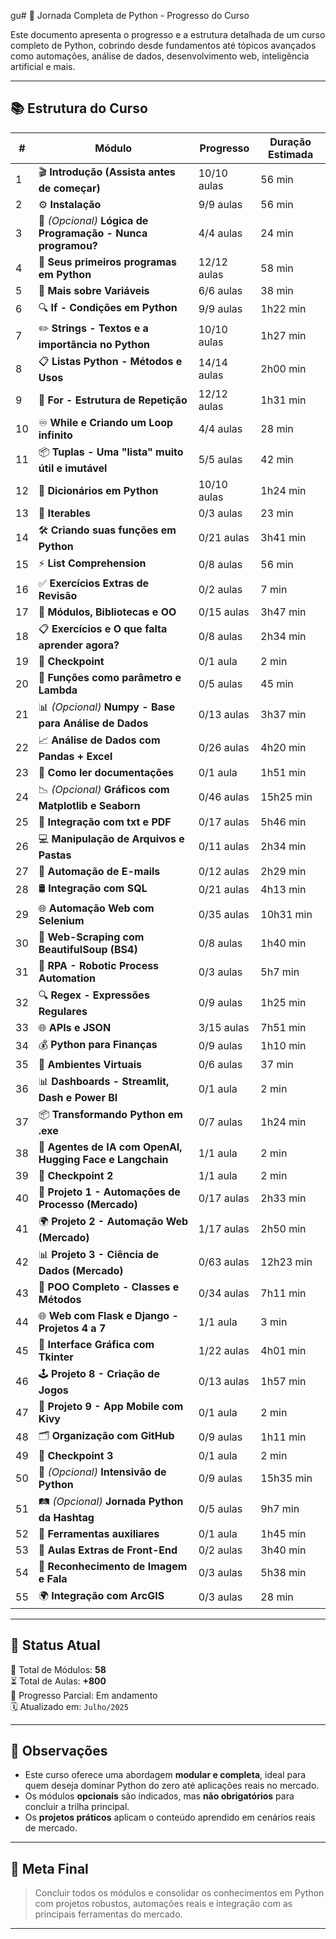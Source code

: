 gu# 🐍 Jornada Completa de Python - Progresso do Curso

Este documento apresenta o progresso e a estrutura detalhada de um curso completo de Python, cobrindo desde fundamentos até tópicos avançados como automações, análise de dados, desenvolvimento web, inteligência artificial e mais.

---

## 📚 Estrutura do Curso

| #  | Módulo                                                                 | Progresso  | Duração Estimada |
|----|------------------------------------------------------------------------|------------|------------------|
| 1  | 🎬 **Introdução (Assista antes de começar)**                          | 10/10 aulas | 56 min           |
| 2  | ⚙️ **Instalação**                                                     | 9/9 aulas   | 56 min           |
| 3  | 🧠 *(Opcional)* **Lógica de Programação - Nunca programou?**          | 4/4 aulas   | 24 min           |
| 4  | 🐍 **Seus primeiros programas em Python**                             | 12/12 aulas  | 58 min           |
| 5  | 🔣 **Mais sobre Variáveis**                                           | 6/6 aulas   | 38 min           |
| 6  | 🔍 **If - Condições em Python**                                       | 9/9 aulas   | 1h22 min         |
| 7  | ✏️ **Strings - Textos e a importância no Python**                     | 10/10 aulas  | 1h27 min         |
| 8  | 📋 **Listas Python - Métodos e Usos**                                 | 14/14 aulas  | 2h00 min         |
| 9  | 🔁 **For - Estrutura de Repetição**                                   | 12/12 aulas  | 1h31 min         |
| 10 | ♾️ **While e Criando um Loop infinito**                               | 4/4 aulas   | 28 min           |
| 11 | 📦 **Tuplas - Uma "lista" muito útil e imutável**                     | 5/5 aulas   | 42 min           |
| 12 | 🧾 **Dicionários em Python**                                          | 10/10 aulas  | 1h24 min         |
| 13 | 🔄 **Iterables**                                                      | 0/3 aulas   | 23 min           |
| 14 | 🛠️ **Criando suas funções em Python**                                | 0/21 aulas  | 3h41 min         |
| 15 | ⚡ **List Comprehension**                                              | 0/8 aulas   | 56 min           |
| 16 | ✅ **Exercícios Extras de Revisão**                                   | 0/2 aulas   | 7 min            |
| 17 | 🧰 **Módulos, Bibliotecas e OO**                                      | 0/15 aulas  | 3h47 min         |
| 18 | 📋 **Exercícios e O que falta aprender agora?**                       | 0/8 aulas   | 2h34 min         |
| 19 | 🧪 **Checkpoint**                                                     | 0/1 aula    | 2 min            |
| 20 | 🧠 **Funções como parâmetro e Lambda**                                | 0/5 aulas   | 45 min           |
| 21 | 📊 *(Opcional)* **Numpy - Base para Análise de Dados**                | 0/13 aulas  | 3h37 min         |
| 22 | 📈 **Análise de Dados com Pandas + Excel**                            | 0/26 aulas  | 4h20 min         |
| 23 | 📖 **Como ler documentações**                                         | 0/1 aula    | 1h51 min         |
| 24 | 📉 *(Opcional)* **Gráficos com Matplotlib e Seaborn**                | 0/46 aulas  | 15h25 min        |
| 25 | 📄 **Integração com txt e PDF**                                       | 0/17 aulas  | 5h46 min         |
| 26 | 💻 **Manipulação de Arquivos e Pastas**                               | 0/11 aulas  | 2h34 min         |
| 27 | 📧 **Automação de E-mails**                                           | 0/12 aulas  | 2h29 min         |
| 28 | 🛢️ **Integração com SQL**                                            | 0/21 aulas  | 4h13 min         |
| 29 | 🌐 **Automação Web com Selenium**                                     | 0/35 aulas  | 10h31 min        |
| 30 | 🧽 **Web-Scraping com BeautifulSoup (BS4)**                           | 0/8 aulas   | 1h40 min         |
| 31 | 🤖 **RPA - Robotic Process Automation**                               | 0/3 aulas   | 5h7 min          |
| 32 | 🔍 **Regex - Expressões Regulares**                                   | 0/9 aulas   | 1h25 min         |
| 33 | 🌐 **APIs e JSON**                                                    | 3/15 aulas  | 7h51 min         |
| 34 | 💰 **Python para Finanças**                                           | 0/9 aulas   | 1h10 min         |
| 35 | 🧪 **Ambientes Virtuais**                                             | 0/6 aulas   | 37 min           |
| 36 | 📊 **Dashboards - Streamlit, Dash e Power BI**                        | 0/1 aula    | 2 min            |
| 37 | 📦 **Transformando Python em .exe**                                   | 0/7 aulas   | 1h24 min         |
| 38 | 🧠 **Agentes de IA com OpenAI, Hugging Face e Langchain**             | 1/1 aula    | 2 min            |
| 39 | 📍 **Checkpoint 2**                                                   | 1/1 aula    | 2 min            |
| 40 | 🧩 **Projeto 1 - Automações de Processo (Mercado)**                   | 0/17 aulas  | 2h33 min         |
| 41 | 🌍 **Projeto 2 - Automação Web (Mercado)**                            | 1/17 aulas  | 2h50 min         |
| 42 | 📊 **Projeto 3 - Ciência de Dados (Mercado)**                         | 0/63 aulas  | 12h23 min        |
| 43 | 🧱 **POO Completo - Classes e Métodos**                               | 0/34 aulas  | 7h11 min         |
| 44 | 🌐 **Web com Flask e Django - Projetos 4 a 7**                        | 1/1 aula    | 3 min            |
| 45 | 🎨 **Interface Gráfica com Tkinter**                                  | 1/22 aulas  | 4h01 min         |
| 46 | 🕹️ **Projeto 8 - Criação de Jogos**                                   | 0/13 aulas  | 1h57 min         |
| 47 | 📱 **Projeto 9 - App Mobile com Kivy**                                | 0/1 aula    | 2 min            |
| 48 | 🗂️ **Organização com GitHub**                                        | 0/9 aulas   | 1h11 min         |
| 49 | 📍 **Checkpoint 3**                                                   | 0/1 aula    | 2 min            |
| 50 | 🚀 *(Opcional)* **Intensivão de Python**                             | 0/9 aulas   | 15h35 min        |
| 51 | 🛤️ *(Opcional)* **Jornada Python da Hashtag**                        | 0/5 aulas   | 9h7 min          |
| 52 | 🧰 **Ferramentas auxiliares**                                         | 0/1 aula    | 1h45 min         |
| 53 | 🎨 **Aulas Extras de Front-End**                                     | 0/2 aulas   | 3h40 min         |
| 54 | 🧠 **Reconhecimento de Imagem e Fala**                                | 0/3 aulas   | 5h38 min         |
| 55 | 🌍 **Integração com ArcGIS**                                          | 0/3 aulas   | 28 min           |

---

## 🚧 Status Atual

📘 Total de Módulos: **58**  
⏳ Total de Aulas: **+800**  
🎯 Progresso Parcial: Em andamento  
🗓️ Atualizado em: `Julho/2025`

---

## 📌 Observações

- Este curso oferece uma abordagem **modular e completa**, ideal para quem deseja dominar Python do zero até aplicações reais no mercado.
- Os módulos **opcionais** são indicados, mas **não obrigatórios** para concluir a trilha principal.
- Os **projetos práticos** aplicam o conteúdo aprendido em cenários reais de mercado.

---

## 🧠 Meta Final

> Concluir todos os módulos e consolidar os conhecimentos em Python com projetos robustos, automações reais e integração com as principais ferramentas do mercado.

---
